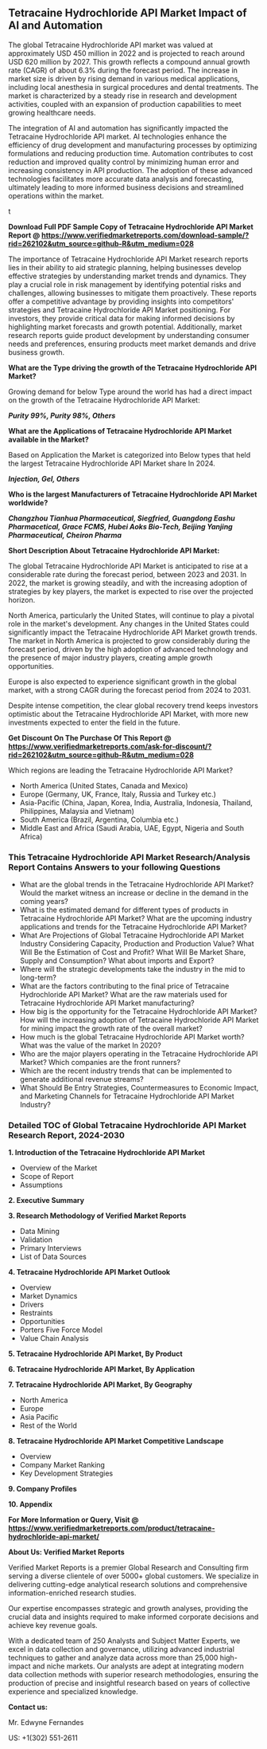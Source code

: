 <h2>Tetracaine Hydrochloride API Market Impact of AI and Automation</h2><p>The global Tetracaine Hydrochloride API market was valued at approximately USD 450 million in 2022 and is projected to reach around USD 620 million by 2027. This growth reflects a compound annual growth rate (CAGR) of about 6.3% during the forecast period. The increase in market size is driven by rising demand in various medical applications, including local anesthesia in surgical procedures and dental treatments. The market is characterized by a steady rise in research and development activities, coupled with an expansion of production capabilities to meet growing healthcare needs.</p><p>The integration of AI and automation has significantly impacted the Tetracaine Hydrochloride API market. AI technologies enhance the efficiency of drug development and manufacturing processes by optimizing formulations and reducing production time. Automation contributes to cost reduction and improved quality control by minimizing human error and increasing consistency in API production. The adoption of these advanced technologies facilitates more accurate data analysis and forecasting, ultimately leading to more informed business decisions and streamlined operations within the market.</p>t</p><p id="" class=""><strong>Download Full PDF Sample Copy of Tetracaine Hydrochloride API Market Report @ <a href="https://www.verifiedmarketreports.com/download-sample/?rid=262102&utm_source=github-R&utm_medium=028" target="_blank">https://www.verifiedmarketreports.com/download-sample/?rid=262102&utm_source=github-R&utm_medium=028</a></strong></p><p>The importance of&nbsp;Tetracaine Hydrochloride API Market research reports lies in their ability to aid strategic planning, helping businesses develop effective strategies by understanding market trends and dynamics. They play a crucial role in risk management by identifying potential risks and challenges, allowing businesses to mitigate them proactively. These reports offer a competitive advantage by providing insights into competitors' strategies and Tetracaine Hydrochloride API Market positioning. For investors, they provide critical data for making informed decisions by highlighting market forecasts and growth potential. Additionally, market research reports guide product development by understanding consumer needs and preferences, ensuring products meet market demands and drive business growth.</p><p><strong>What are the&nbsp;Type driving the growth of the Tetracaine Hydrochloride API Market?</strong></p><p id="" class="">Growing demand for below Type around the world has had a direct impact on the growth of the Tetracaine Hydrochloride API Market:</p><em><strong>Purity 99%, Purity 98%, Others</strong></em></p><strong>What are the&nbsp;Applications&nbsp;of Tetracaine Hydrochloride API Market available in the Market?</strong></p><p id="" class="">Based on Application the Market is categorized into Below types that held the largest Tetracaine Hydrochloride API Market share In 2024.</p><em><strong>Injection, Gel, Others</strong></em></p><strong>Who is the largest Manufacturers of Tetracaine Hydrochloride API Market worldwide?</strong></p><p><em><strong>Changzhou Tianhua Pharmaceutical, Siegfried, Guangdong Eashu Pharmacetical, Grace FCMS, Hubei Aoks Bio-Tech, Beijing Yanjing Pharmaceutical, Cheiron Pharma</strong></em></p><p id="" class=""><strong>Short Description About Tetracaine Hydrochloride API Market:</strong></p><p>The global Tetracaine Hydrochloride API Market is anticipated to rise at a considerable rate during the forecast period, between 2023 and 2031. In 2022, the market is growing steadily, and with the increasing adoption of strategies by key players, the market is expected to rise over the projected horizon.</p><p>North America, particularly the United States, will continue to play a pivotal role in the market's development. Any changes in the United States could significantly impact the Tetracaine Hydrochloride API Market growth trends. The market in North America is projected to grow considerably during the forecast period, driven by the high adoption of advanced technology and the presence of major industry players, creating ample growth opportunities.</p><p>Europe is also expected to experience significant growth in the global market, with a strong CAGR during the forecast period from 2024 to 2031.</p><p>Despite intense competition, the clear global recovery trend keeps investors optimistic about the Tetracaine Hydrochloride API Market, with more new investments expected to enter the field in the future.</p><p id="" class=""><strong>Get Discount On The Purchase Of This Report @ <a href="https://www.verifiedmarketreports.com/ask-for-discount/?rid=262102&utm_source=github-R&utm_medium=028" target="_blank">https://www.verifiedmarketreports.com/ask-for-discount/?rid=262102&utm_source=github-R&utm_medium=028</a></strong></p>Which regions are leading the Tetracaine Hydrochloride API Market?</p><ul><li>North America (United States, Canada and Mexico)</li><li>Europe (Germany, UK, France, Italy, Russia and Turkey etc.)</li><li>Asia-Pacific (China, Japan, Korea, India, Australia, Indonesia, Thailand, Philippines, Malaysia and Vietnam)</li><li>South America (Brazil, Argentina, Columbia etc.)</li><li>Middle East and Africa (Saudi Arabia, UAE, Egypt, Nigeria and South Africa)</li></ul><h3 id="" class="">This Tetracaine Hydrochloride API Market Research/Analysis Report Contains Answers to your following Questions</h3><ul><li>What are the global trends in the Tetracaine Hydrochloride API Market? Would the market witness an increase or decline in the demand in the coming years?</li><li>What is the estimated demand for different types of products in Tetracaine Hydrochloride API Market? What are the upcoming industry applications and trends for the Tetracaine Hydrochloride API Market?</li><li>What Are Projections of Global Tetracaine Hydrochloride API Market Industry Considering Capacity, Production and Production Value? What Will Be the Estimation of Cost and Profit? What Will Be Market Share, Supply and Consumption? What about imports and Export?</li><li>Where will the strategic developments take the industry in the mid to long-term?</li><li>What are the factors contributing to the final price of Tetracaine Hydrochloride API Market? What are the raw materials used for Tetracaine Hydrochloride API Market manufacturing?</li><li>How big is the opportunity for the Tetracaine Hydrochloride API Market? How will the increasing adoption of Tetracaine Hydrochloride API Market for mining impact the growth rate of the overall market?</li><li>How much is the global Tetracaine Hydrochloride API Market worth? What was the value of the market In 2020?</li><li>Who are the major players operating in the Tetracaine Hydrochloride API Market? Which companies are the front runners?</li><li>Which are the recent industry trends that can be implemented to generate additional revenue streams?</li><li>What Should Be Entry Strategies, Countermeasures to Economic Impact, and Marketing Channels for Tetracaine Hydrochloride API Market Industry?</li></ul><h3 id="" class="">Detailed TOC of Global Tetracaine Hydrochloride API Market Research Report, 2024-2030</h3><p id="" class=""><strong>1. Introduction of the Tetracaine Hydrochloride API Market</strong></p><ul><li>Overview of the Market</li><li>Scope of Report</li><li>Assumptions</li></ul><p id="" class=""><strong>2. Executive Summary</strong></p><p id="" class=""><strong>3. Research Methodology of Verified Market Reports</strong></p><ul><li>Data Mining</li><li>Validation</li><li>Primary Interviews</li><li>List of Data Sources</li></ul><p id="" class=""><strong>4. Tetracaine Hydrochloride API Market Outlook</strong></p><ul><li>Overview</li><li>Market Dynamics</li><li>Drivers</li><li>Restraints</li><li>Opportunities</li><li>Porters Five Force Model</li><li>Value Chain Analysis</li></ul><p id="" class=""><strong>5. Tetracaine Hydrochloride API Market, By Product</strong></p><p id="" class=""><strong>6. Tetracaine Hydrochloride API Market, By Application</strong></p><p id="" class=""><strong>7. Tetracaine Hydrochloride API Market, By Geography</strong></p><ul><li>North America</li><li>Europe</li><li>Asia Pacific</li><li>Rest of the World</li></ul><p id="" class=""><strong>8. Tetracaine Hydrochloride API Market Competitive Landscape</strong></p><ul><li>Overview</li><li>Company Market Ranking</li><li>Key Development Strategies</li></ul><p id="" class=""><strong>9. Company Profiles</strong></p><p id="" class=""><strong>10. Appendix</strong></p><p id="" class=""><strong>For More Information or Query, Visit @ <a href="https://www.verifiedmarketreports.com/product/tetracaine-hydrochloride-api-market/" target="_blank">https://www.verifiedmarketreports.com/product/tetracaine-hydrochloride-api-market/</a></strong></p><p id="" class=""><strong>About Us: Verified Market Reports</strong></p><p id="" class="">Verified Market Reports is a premier Global Research and Consulting firm serving a diverse clientele of over 5000+ global customers. We specialize in delivering cutting-edge analytical research solutions and comprehensive information-enriched research studies.</p><p id="" class="">Our expertise encompasses strategic and growth analyses, providing the crucial data and insights required to make informed corporate decisions and achieve key revenue goals.</p><p id="" class="">With a dedicated team of 250 Analysts and Subject Matter Experts, we excel in data collection and governance, utilizing advanced industrial techniques to gather and analyze data across more than 25,000 high-impact and niche markets. Our analysts are adept at integrating modern data collection methods with superior research methodologies, ensuring the production of precise and insightful research based on years of collective experience and specialized knowledge.</p><p id="" class=""><strong>Contact us:</strong></p><p id="" class="">Mr. Edwyne Fernandes</p><p id="" class="">US: +1(302) 551-2611</p>